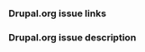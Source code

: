 ### Drupal.org issue links
<!--- Provide links to drupal.org issue -->

### Drupal.org issue description
<!--- Provide an overview of the issue or proposed changes -->